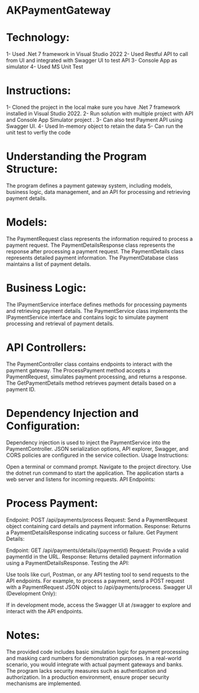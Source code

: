 # AKPaymentGateway


# Technology: 
1- Used .Net 7 framework in Visual Studio 2022 
2- Used Restful API to call from UI and integrated with Swagger UI to test API 
3- Console App as simulator
4- Used MS Unit Test

# Instructions: 
1- Cloned the project in the local make sure you have .Net 7 framework installed in Visual Studio 2022. 
2- Run solution with multiple project with API and Console App Simulator project .
3- Can also test Payment API using Swagger UI.
4- Used In-memory object to retain the data
5- Can run the unit test to verfiy the code

# Understanding the Program Structure:

The program defines a payment gateway system, including models, business logic, data management, and an API for processing and retrieving payment details.
# Models:

The PaymentRequest class represents the information required to process a payment request.
The PaymentDetailsResponse class represents the response after processing a payment request.
The PaymentDetails class represents detailed payment information.
The PaymentDatabase class maintains a list of payment details.

# Business Logic:

The IPaymentService interface defines methods for processing payments and retrieving payment details.
The PaymentService class implements the IPaymentService interface and contains logic to simulate payment processing and retrieval of payment details.

# API Controllers:

The PaymentController class contains endpoints to interact with the payment gateway.
The ProcessPayment method accepts a PaymentRequest, simulates payment processing, and returns a response.
The GetPaymentDetails method retrieves payment details based on a payment ID.

# Dependency Injection and Configuration:

Dependency injection is used to inject the PaymentService into the PaymentController.
JSON serialization options, API explorer, Swagger, and CORS policies are configured in the service collection.
Usage Instructions:

Open a terminal or command prompt.
Navigate to the project directory.
Use the dotnet run command to start the application.
The application starts a web server and listens for incoming requests.
API Endpoints:

# Process Payment:

Endpoint: POST /api/payments/process
Request: Send a PaymentRequest object containing card details and payment information.
Response: Returns a PaymentDetailsResponse indicating success or failure.
Get Payment Details:

Endpoint: GET /api/payments/details/{paymentId}
Request: Provide a valid paymentId in the URL.
Response: Returns detailed payment information using a PaymentDetailsResponse.
Testing the API:

Use tools like curl, Postman, or any API testing tool to send requests to the API endpoints.
For example, to process a payment, send a POST request with a PaymentRequest JSON object to /api/payments/process.
Swagger UI (Development Only):

If in development mode, access the Swagger UI at /swagger to explore and interact with the API endpoints.

# Notes:

The provided code includes basic simulation logic for payment processing and masking card numbers for demonstration purposes. In a real-world scenario, you would integrate with actual payment gateways and banks.
The program lacks security measures such as authentication and authorization. In a production environment, ensure proper security mechanisms are implemented.

